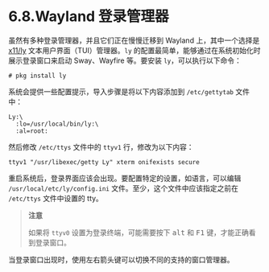 # 6.8.Wayland 登录管理器

虽然有多种登录管理器，并且它们正在慢慢迁移到 Wayland 上，其中一个选择是 [x11/ly](https://cgit.freebsd.org/ports/tree/x11/ly/) 文本用户界面（TUI）管理器。`ly` 的配置最简单，能够通过在系统初始化时展示登录窗口来启动 Sway、Wayfire 等。要安装 `ly`，可以执行以下命令：

```
# pkg install ly
```

系统会提供一些配置提示，导入步骤是将以下内容添加到 `/etc/gettytab` 文件中：

```
Ly:\
  :lo=/usr/local/bin/ly:\
  :al=root:
```

然后修改 `/etc/ttys` 文件中的 `ttyv1` 行，修改为以下内容：

```
ttyv1 "/usr/libexec/getty Ly" xterm onifexists secure
```

重启系统后，登录界面应该会出现。要配置特定的设置，如语言，可以编辑 `/usr/local/etc/ly/config.ini` 文件。至少，这个文件中应该指定之前在 `/etc/ttys` 文件中设置的 tty。

>**注意**
>
> 如果将 `ttyv0` 设置为登录终端，可能需要按下 <kbd>alt</kbd> 和 <kbd>F1</kbd> 键，才能正确看到登录窗口。

当登录窗口出现时，使用左右箭头键可以切换不同的支持的窗口管理器。
